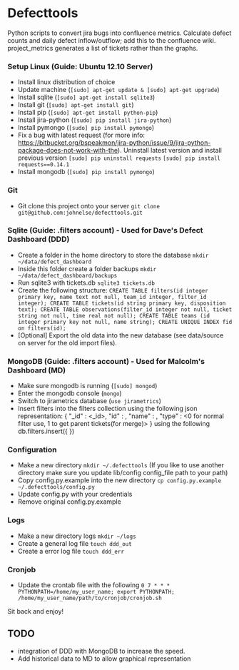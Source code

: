 # Defecttools

Python scripts to convert jira bugs into confluence metrics. Calculate defect counts and daily defect inflow/outflow; add this to the confluence wiki. project_metrics generates a list of tickets rather than the graphs.

### Setup Linux (Guide: Ubuntu 12.10 Server)


- Install linux distribution of choice
- Update machine (`[sudo] apt-get update & [sudo] apt-get upgrade`)
- Install sqlite (`[sudo] apt-get install sqlite3`)
- Install git (`[sudo] apt-get install git`)
- Install pip (`[sudo] apt-get install python-pip`)
- Install jira-python (`[sudo] pip install jira-python`)
- Install pymongo (`[sudo] pip install pymongo`)
- Fix a bug with latest request (for more info: https://bitbucket.org/bspeakmon/jira-python/issue/9/jira-python-package-does-not-work-with-the). Uninstall latest version and install previous version `[sudo] pip uninstall requests`
`[sudo] pip install requests==0.14.1`
- Install mongodb (`[sudo] pip install pymongo`)

### Git

- Git clone this project onto your server `git clone git@github.com:johnelse/defecttools.git`

### Sqlite (Guide: .filters account) - Used for Dave's Defect Dashboard (DDD)

- Create a folder in the home directory to store the database `mkdir ~/data/defect_dashboard`
- Inside this folder create a folder backups `mkdir ~/data/defect_dashboard/backups`
- Run sqlite3 with tickets.db `sqlite3 tickets.db`
- Create the following structure:
`CREATE TABLE filters(id integer primary key, name text not null, team_id integer, filter_id integer);
CREATE TABLE tickets(id string primary key, disposition text);
CREATE TABLE observations(filter_id integer not null, ticket string not null, time real not null);
CREATE TABLE teams (id integer primary key not null, name string);
CREATE UNIQUE INDEX fid on filters(id);`
- [Optional] Export the old data into the new database (see data/source on server for the old import files).

### MongoDB (Guide: .filters account) - Used for Malcolm's Dashboard (MD)

- Make sure mongodb is running (`[sudo] mongod`)
- Enter the mongodb console (`mongo`)
- Switch to jirametrics database (`use jirametrics`)
- Insert filters into the filters collection using the following json representation:
{ "_id" : <_id>, "id" : <filter id in jira>, "name" : <Custom filter name>, "type" : <0 for normal filter use, 1 to get parent tickets(for merge)> }
using the following db.filters.insert({ <json representation> })

### Configuration

- Make a new directory `mkdir ~/.defecttools` (If you like to use another directory make sure you update lib/config config_file path to your path)
- Copy config.py.example into the new directory `cp config.py.example ~/.defecttools/config.py`
- Update config.py with your credentials
- Remove original config.py.example

### Logs

- Make a new directory logs `mkdir ~/logs`
- Create a general log file `touch ddd_out`
- Create a error log file `touch ddd_err`

### Cronjob

- Update the crontab file with the following `0 7 * * * PYTHONPATH=/home/my_user_name; export PYTHONPATH; /home/my_user_name/path/to/cronjob/cronjob.sh`

Sit back and enjoy!

## TODO

- integration of DDD with MongoDB to increase the speed.
- Add historical data to MD to allow graphical representation